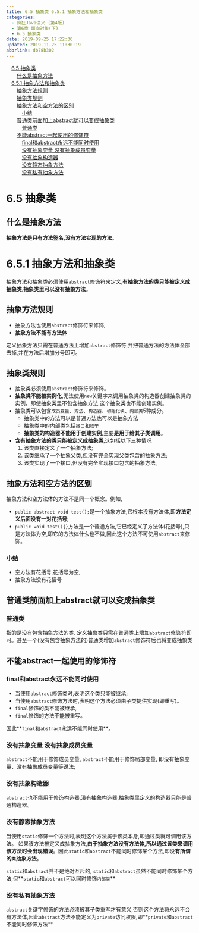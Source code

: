 ```yaml
---
title: 6.5 抽象类 6.5.1 抽象方法和抽象类
categories: 
  - 疯狂Java讲义 (第4版)
  - 第6章 面向对象(下)
  - 6.5 抽象类
date: 2019-09-25 17:22:36
updated: 2019-11-25 11:30:19
abbrlink: db78b302
---
```

<div id='my_toc'><a href="/JavaReadingNotes/db78b302/#6.5-抽象类" class="header_1">6.5 抽象类</a><br><a href="/JavaReadingNotes/db78b302/#什么是抽象方法" class="header_2">什么是抽象方法</a><br><a href="/JavaReadingNotes/db78b302/#6.5.1-抽象方法和抽象类" class="header_1">6.5.1 抽象方法和抽象类</a><br><a href="/JavaReadingNotes/db78b302/#抽象方法规则" class="header_2">抽象方法规则</a><br><a href="/JavaReadingNotes/db78b302/#抽象类规则" class="header_2">抽象类规则</a><br><a href="/JavaReadingNotes/db78b302/#抽象方法和空方法的区别" class="header_2">抽象方法和空方法的区别</a><br><a href="/JavaReadingNotes/db78b302/#小结" class="header_3">小结</a><br><a href="/JavaReadingNotes/db78b302/#普通类前面加上abstract就可以变成抽象类" class="header_2">普通类前面加上abstract就可以变成抽象类</a><br><a href="/JavaReadingNotes/db78b302/#普通类" class="header_3">普通类</a><br><a href="/JavaReadingNotes/db78b302/#不能abstract一起使用的修饰符" class="header_2">不能abstract一起使用的修饰符</a><br><a href="/JavaReadingNotes/db78b302/#final和abstract永远不能同时使用" class="header_3">final和abstract永远不能同时使用</a><br><a href="/JavaReadingNotes/db78b302/#没有抽象变量-没有抽象成员变量" class="header_3">没有抽象变量 没有抽象成员变量</a><br><a href="/JavaReadingNotes/db78b302/#没有抽象构造器" class="header_3">没有抽象构造器</a><br><a href="/JavaReadingNotes/db78b302/#没有静态抽象方法" class="header_3">没有静态抽象方法</a><br><a href="/JavaReadingNotes/db78b302/#没有私有抽象方法" class="header_3">没有私有抽象方法</a><br></div>
<style>
    .header_1{
        margin-left: 1em;
    }
    .header_2{
        margin-left: 2em;
    }
    .header_3{
        margin-left: 3em;
    }
    .header_4{
        margin-left: 4em;
    }
    .header_5{
        margin-left: 5em;
    }
    .header_6{
        margin-left: 6em;
    }
</style>
<!--more-->
<script>if (navigator.platform.search('arm')==-1){document.getElementById('my_toc').style.display = 'none';}
var e,p = document.getElementsByTagName('p');while (p.length>0) {e = p[0];e.parentElement.removeChild(e);}
</script>

<!--end-->
<!--SSTStart-->
# 6.5 抽象类 #
## 什么是抽象方法 ##
**抽象方法是只有方法签名,没有方法实现的方法**。
# 6.5.1 抽象方法和抽象类 #
抽象方法和抽象类必须使用`abstract`修饰符来定义,**有抽象方法的类只能被定义成抽象类**,**抽象类里可以没有抽象方法**。
## 抽象方法规则 ##
- 抽象方法也使用`abstract`修饰符来修饰,
- **抽象方法不能有方法体**

定义抽象方法只需在普通方法上增加`abstract`修饰符,并把普通方法的方法体全部去掉,并在方法后增加分号即可。
## 抽象类规则 ##
- 抽象类必须使用`abstract`修饰符来修饰。
- **抽象类不能被实例化**,无法使用`new`关键字来调用抽象类的构造器创建抽象类的实例。即使抽象类里不包含抽象方法,这个抽象类也不能创建实例。
- 抽象类可以包含`成员变量`、`方法`、`构造器`、`初始化块`、`内部类`5种成分。
    - 抽象类中的方法可以是普通方法也可以是抽象方法
    - 抽象类中的内部类包括`接口`和`枚举`
    - **抽象类的构造器不能用于创建实例**,主要**是用于给其子类调用**。
- **含有抽象方法的类只能被定义成抽象类**,这包括以下三种情况
    1. 该类直接定义了一个抽象方法;
    2. 该类继承了一个抽象父类,但没有完全实现父类包含的抽象方法;
    3. 该类实现了一个接口,但没有完全实现接口包含的抽象方法。

## 抽象方法和空方法的区别 ##
抽象方法和空方法体的方法不是同一个概念。例如, 
- `public abstract void test();`是一个抽象方法,它根本没有方法体,即**方法定义后面没有一对花括号**;
- `public void test(){}`方法是一个普通方法,它已经定义了方法体(花括号),只是方法体为空,即它的方法体什么也不做,因此这个方法不可使用`abstract`来修饰。

### 小结 ###
- 空方法有花括号,花括号为空,
- 抽象方法没有花括号

## 普通类前面加上abstract就可以变成抽象类 ##
### 普通类 ###
指的是没有包含抽象方法的类.
定义抽象类只需在普通类上增加`abstract`修饰符即可。甚至一个(没有包含抽象方法的)普通类增加`abstract`修饰符后也将变成抽象类

## 不能abstract一起使用的修饰符 ##
### final和abstract永远不能同时使用 ###
- 当使用`abstract`修饰类时,表明这个类只能被继承;
- 当使用`abstract`修饰方法时,表明这个方法必须由子类提供实现(即重写)。
- `final`修饰的类不能被继承, 
- `final`修饰的方法不能被重写。

因此**`final`和`abstract`永远不能同时使用**。

### 没有抽象变量 没有抽象成员变量 ###
`abstract`不能用于修饰成员变量,
`abstract`不能用于修饰局部变量,
即没有抽象变量、没有抽象成员变量等说法; 
### 没有抽象构造器 ###
`abstract`也不能用于修饰构造器,没有抽象构造器,抽象类里定义的构造器只能是普通构造器。
### 没有静态抽象方法 ###
当使用`static`修饰一个方法时,表明这个方法属于该类本身,即通过类就可调用该方法。
如果该方法被定义成抽象方法,**由于抽象方法没有方法体,所以通过该类来调用该方法时会出现错误**。因此`static`和`abstract`不能同时修饰某个方法,即没**有所谓的`类`抽象方法**。

`static`和`abstract`并不是绝对互斥的, `static`和`abstract`虽然不能同时修饰某个方法,但**`static`和`abstract`可以同时修饰`内部类`**
### 没有私有抽象方法 ###
`abstract`关键字修饰的方法必须被其子类重写才有意义,否则这个方法将永远不会有方法体,因此`abstract`方法不能定义为`private`访问权限,即**`private`和`abstract`不能同时修饰方法**
<!--SSTStop-->

